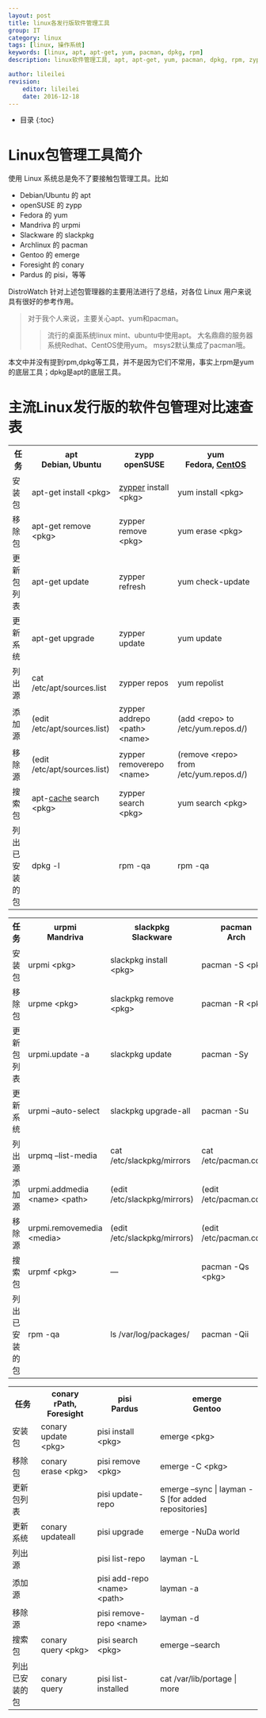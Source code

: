 ```yaml
---
layout: post
title: linux各发行版软件管理工具
group: IT
category: linux
tags: [linux, 操作系统]
keywords: [linux, apt, apt-get, yum, pacman, dpkg, rpm]
description: linux软件管理工具, apt, apt-get, yum, pacman, dpkg, rpm, zypp, urpmi, slzckpkg, emerge, pisi

author: lileilei
revision:
    editor: lileilei
    date: 2016-12-18
---
```


* 目录
{:toc}

# Linux包管理工具简介
使用 Linux 系统总是免不了要接触包管理工具。比如

+ Debian/Ubuntu 的 apt
+ openSUSE 的 zypp
+ Fedora 的 yum
+ Mandriva 的 urpmi
+ Slackware 的 slackpkg
+ Archlinux 的 pacman
+ Gentoo 的 emerge
+ Foresight 的 conary
+ Pardus 的 pisi，等等

DistroWatch 针对上述包管理器的主要用法进行了总结，对各位 Linux 用户来说具有很好的参考作用。

> 对于我个人来说，主要关心apt、yum和pacman。
>
> > 流行的桌面系统linux mint、ubuntu中使用apt。
> > 大名鼎鼎的服务器系统Redhat、CentOS使用yum。
> > msys2默认集成了pacman哦。

本文中并没有提到rpm,dpkg等工具，并不是因为它们不常用，事实上rpm是yum的底层工具；dpkg是apt的底层工具。

# 主流Linux发行版的软件包管理对比速查表

<table>
<tbody>
<tr>
<th>任务</th>
<th>apt<br>
Debian, Ubuntu</th>
<th>zypp<br>
openSUSE</th>
<th>yum<br>
Fedora, <a href="http://www.ha97.com/tag/centos">CentOS</a></th>
</tr>
<tr>
<td>安装包</td>
<td>apt-get install &lt;pkg&gt;</td>
<td><a href="http://www.ha97.com/tag/zypper">zypper</a> install &lt;pkg&gt;</td>
<td>yum install &lt;pkg&gt;</td>
</tr>
<tr>
<td>移除包</td>
<td>apt-get remove &lt;pkg&gt;</td>
<td>zypper remove &lt;pkg&gt;</td>
<td>yum erase &lt;pkg&gt;</td>
</tr>
<tr>
<td>更新包列表</td>
<td>apt-get update</td>
<td>zypper refresh</td>
<td>yum check-update</td>
</tr>
<tr>
<td>更新系统</td>
<td>apt-get upgrade</td>
<td>zypper update</td>
<td>yum update</td>
</tr>
<tr>
<td>列出源</td>
<td>cat /etc/apt/sources.list</td>
<td>zypper repos</td>
<td>yum repolist</td>
</tr>
<tr>
<td>添加源</td>
<td>(edit /etc/apt/sources.list)</td>
<td>zypper addrepo &lt;path&gt; &lt;name&gt;</td>
<td>(add &lt;repo&gt; to /etc/yum.repos.d/)</td>
</tr>
<tr>
<td>移除源</td>
<td>(edit /etc/apt/sources.list)</td>
<td>zypper removerepo &lt;name&gt;</td>
<td>(remove &lt;repo&gt; from /etc/yum.repos.d/)</td>
</tr>
<tr>
<td>搜索包</td>
<td>apt-<a href="http://www.ha97.com/tag/cache">cache</a> search &lt;pkg&gt;</td>
<td>zypper search &lt;pkg&gt;</td>
<td>yum search &lt;pkg&gt;</td>
</tr>
<tr>
<td>列出已安装的包</td>
<td>dpkg -l</td>
<td>rpm -qa</td>
<td>rpm -qa</td>
</tr>
</tbody>
</table>

<table>
<tbody>

<tr>
<th>任务</th>
<th>urpmi<br>
Mandriva</th>
<th>slackpkg<br>
Slackware</th>
<th>pacman<br>
Arch</th>
</tr>
<tr>
<td>安装包</td>
<td>urpmi &lt;pkg&gt;</td>
<td>slackpkg install &lt;pkg&gt;</td>
<td>pacman -S &lt;pkg&gt;</td>
</tr>
<tr>
<td>移除包</td>
<td>urpme &lt;pkg&gt;</td>
<td>slackpkg remove &lt;pkg&gt;</td>
<td>pacman -R &lt;pkg&gt;</td>
</tr>
<tr>
<td>更新包列表</td>
<td>urpmi.update -a</td>
<td>slackpkg update</td>
<td>pacman -Sy</td>
</tr>
<tr>
<td>更新系统</td>
<td>urpmi –auto-select</td>
<td>slackpkg upgrade-all</td>
<td>pacman -Su</td>
</tr>
<tr>
<td>列出源</td>
<td>urpmq –list-media</td>
<td>cat /etc/slackpkg/mirrors</td>
<td>cat /etc/pacman.conf</td>
</tr>
<tr>
<td>添加源</td>
<td>urpmi.addmedia &lt;name&gt; &lt;path&gt;</td>
<td>(edit /etc/slackpkg/mirrors)</td>
<td>(edit /etc/pacman.conf)</td>
</tr>
<tr>
<td>移除源</td>
<td>urpmi.removemedia &lt;media&gt;</td>
<td>(edit /etc/slackpkg/mirrors)</td>
<td>(edit /etc/pacman.conf)</td>
</tr>
<tr>
<td>搜索包</td>
<td>urpmf &lt;pkg&gt;</td>
<td>—</td>
<td>pacman -Qs &lt;pkg&gt;</td>
</tr>
<tr>
<td>列出已安装的包</td>
<td>rpm -qa</td>
<td>ls /var/log/packages/</td>
<td>pacman -Qii</td>
</tr>
</tbody>
</table>

<table><tbody>

<tr>
<th>任务</th>
<th>conary<br>
rPath, Foresight</th>
<th>pisi<br>
Pardus</th>
<th>emerge<br>
Gentoo</th>
</tr>
<tr>
<td>安装包</td>
<td>conary update &lt;pkg&gt;</td>
<td>pisi install &lt;pkg&gt;</td>
<td>emerge &lt;pkg&gt;</td>
</tr>
<tr>
<td>移除包</td>
<td>conary erase &lt;pkg&gt;</td>
<td>pisi remove &lt;pkg&gt;</td>
<td>emerge -C &lt;pkg&gt;</td>
</tr>
<tr>
<td>更新包列表</td>
<td></td>
<td>pisi update-repo</td>
<td>emerge –sync | layman -S [for added repositories]</td>
</tr>
<tr>
<td>更新系统</td>
<td>conary updateall</td>
<td>pisi upgrade</td>
<td>emerge -NuDa world</td>
</tr>
<tr>
<td>列出源</td>
<td></td>
<td>pisi list-repo</td>
<td>layman -L</td>
</tr>
<tr>
<td>添加源</td>
<td></td>
<td>pisi add-repo &lt;name&gt; &lt;path&gt;</td>
<td>layman -a</td>
</tr>
<tr>
<td>移除源</td>
<td></td>
<td>pisi remove-repo &lt;name&gt;</td>
<td>layman -d</td>
</tr>
<tr>
<td>搜索包</td>
<td>conary query &lt;pkg&gt;</td>
<td>pisi search &lt;pkg&gt;</td>
<td>emerge –search</td>
</tr>
<tr>
<td>列出已安装的包</td>
<td>conary query</td>
<td>pisi list-installed</td>
<td>cat /var/lib/portage | more</td>
</tr>
</tbody></table>